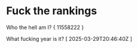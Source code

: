 # Fuck the rankings

Who the hell am I?
{ 11558222 }

What fucking year is it?
[ 2025-03-29T20:46:40Z ]
